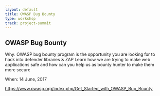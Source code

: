 ```yaml
---
layout: default
title: OWASP Bug Bounty
type: workshop
track: project-summit
---
```


## OWASP Bug Bounty

Why:
OWASP bug bounty program is the opportunity you are looking for to hack into defender libraries & ZAP
Learn how we are trying to make web applications safe and how can you help us as bounty hunter to make them
more secure

When:
14 June, 2017

https://www.owasp.org/index.php/Get_Started_with_OWASP_Bug_Bounty
